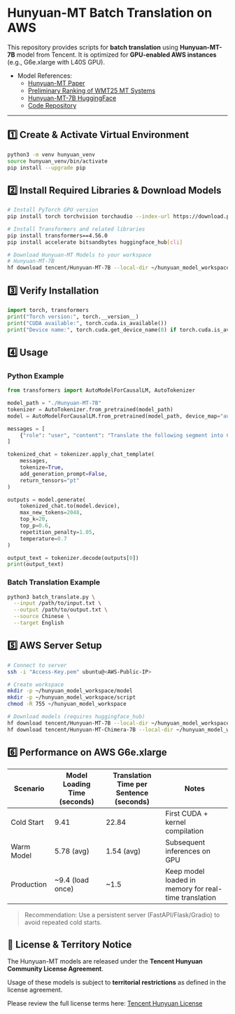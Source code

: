 # Hunyuan-MT Batch Translation on AWS

This repository provides scripts for **batch translation** using **Hunyuan-MT-7B** model from Tencent. It is optimized for **GPU-enabled AWS instances** (e.g., G6e.xlarge with L40S GPU).

- Model References:
  - [Hunyuan-MT Paper](https://www.arxiv.org/pdf/2509.05209)
  - [Preliminary Ranking of WMT25 MT Systems](https://www.linkedin.com/posts/kocmitom_preliminary-ranking-of-wmt25-general-machine-activity-7364948264888049664-5nAG?utm_source=share&utm_medium=member_desktop&rcm=ACoAADlBqKABh8F94bzPPJCIBmwIqJsD4FPP238)
  - [Hunyuan-MT-7B HuggingFace](https://huggingface.co/tencent/Hunyuan-MT-7B)
  - [Code Repository](https://github.com/Tencent-Hunyuan/Hunyuan-MT)

---

## 1️⃣ Create & Activate Virtual Environment
```bash
python3 -m venv hunyuan_venv
source hunyuan_venv/bin/activate
pip install --upgrade pip
```

## 2️⃣ Install Required Libraries & Download Models
```bash
# Install PyTorch GPU version
pip install torch torchvision torchaudio --index-url https://download.pytorch.org/whl/cu121

# Install Transformers and related libraries
pip install transformers==4.56.0
pip install accelerate bitsandbytes huggingface_hub[cli]

# Download Hunyuan-MT Models to your workspace
# Hunyuan-MT-7B
hf download tencent/Hunyuan-MT-7B --local-dir ~/hunyuan_model_workspace/model/Hunyuan-MT-7B

```

## 3️⃣ Verify Installation
```python
import torch, transformers
print("Torch version:", torch.__version__)
print("CUDA available:", torch.cuda.is_available())
print("Device name:", torch.cuda.get_device_name(0) if torch.cuda.is_available() else "CPU only")
```

## 4️⃣ Usage
### Python Example
```python
from transformers import AutoModelForCausalLM, AutoTokenizer

model_path = "./Hunyuan-MT-7B"
tokenizer = AutoTokenizer.from_pretrained(model_path)
model = AutoModelForCausalLM.from_pretrained(model_path, device_map="auto")

messages = [
    {"role": "user", "content": "Translate the following segment into Chinese, without additional explanation.\n\nIt’s on the house."}
]

tokenized_chat = tokenizer.apply_chat_template(
    messages,
    tokenize=True,
    add_generation_prompt=False,
    return_tensors="pt"
)

outputs = model.generate(
    tokenized_chat.to(model.device),
    max_new_tokens=2048,
    top_k=20,
    top_p=0.6,
    repetition_penalty=1.05,
    temperature=0.7
)

output_text = tokenizer.decode(outputs[0])
print(output_text)
```

### Batch Translation Example
```bash
python3 batch_translate.py \
  --input /path/to/input.txt \
  --output /path/to/output.txt \
  --source Chinese \
  --target English
```

## 5️⃣ AWS Server Setup
```bash
# Connect to server
ssh -i "Access-Key.pem" ubuntu@<AWS-Public-IP>

# Create workspace
mkdir -p ~/hunyuan_model_workspace/model
mkdir -p ~/hunyuan_model_workspace/script
chmod -R 755 ~/hunyuan_model_workspace

# Download models (requires huggingface_hub)
hf download tencent/Hunyuan-MT-7B --local-dir ~/hunyuan_model_workspace/model/Hunyuan-MT-7B
hf download tencent/Hunyuan-MT-Chimera-7B --local-dir ~/hunyuan_model_workspace/model/Hunyuan-MT-Chimera-7B
```

## 6️⃣ Performance on AWS G6e.xlarge
| Scenario | Model Loading Time (seconds) | Translation Time per Sentence (seconds) | Notes |
|----------|------------------------|----------------------------------|-------|
| Cold Start | 9.41 | 22.84 | First CUDA + kernel compilation |
| Warm Model | 5.78 (avg) | 1.54 (avg) | Subsequent inferences on GPU |
| Production | ~9.4 (load once) | ~1.5 | Keep model loaded in memory for real-time translation |

> Recommendation: Use a persistent server (FastAPI/Flask/Gradio) to avoid repeated cold starts.

## 📜 License & Territory Notice
The Hunyuan-MT models are released under the **Tencent Hunyuan Community License Agreement**.  

Usage of these models is subject to **territorial restrictions** as defined in the license agreement.  

Please review the full license terms here: [Tencent Hunyuan License](https://github.com/Tencent-Hunyuan/Hunyuan-MT?tab=License-1-ov-file)

